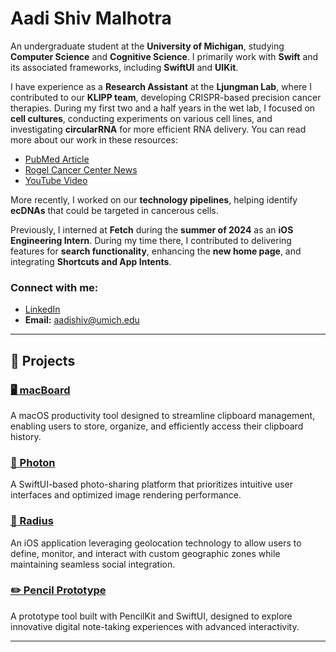 # **Aadi Shiv Malhotra**

An undergraduate student at the **University of Michigan**, studying **Computer Science** and **Cognitive Science**. I primarily work with **Swift** and its associated frameworks, including **SwiftUI** and **UIKit**. 

I have experience as a **Research Assistant** at the **Ljungman Lab**, where I contributed to our **KLIPP team**, developing CRISPR-based precision cancer therapies. During my first two and a half years in the wet lab, I focused on **cell cultures**, conducting experiments on various cell lines, and investigating **circularRNA** for more efficient RNA delivery. You can read more about our work in these resources:
- [PubMed Article](https://pubmed.ncbi.nlm.nih.gov/37214957/)
- [Rogel Cancer Center News](https://www.rogelcancercenter.org/news/archive/aacr-2024-ljungman-speaks-%E2%80%9Cklipp%E2%80%9D-new-technique-targeting-cancer-crispr)
- [YouTube Video](https://www.youtube.com/watch?v=-x82DDlChA4&ab_channel=TheCenterforRNABiomedicine)

More recently, I worked on our **technology pipelines**, helping identify **ecDNAs** that could be targeted in cancerous cells.

Previously, I interned at **Fetch** during the **summer of 2024** as an **iOS Engineering Intern**. During my time there, I contributed to delivering features for **search functionality**, enhancing the **new home page**, and integrating **Shortcuts and App Intents**.

### **Connect with me:**
- [LinkedIn](https://www.linkedin.com/in/aadi-shiv-malhotra/)
- **Email:** [aadishiv@umich.edu](mailto:aadishiv@umich.edu)

---

## 🚀 **Projects**

### [🖥️ macBoard](https://github.com/aadishiv23/macBoard)
A macOS productivity tool designed to streamline clipboard management, enabling users to store, organize, and efficiently access their clipboard history.

### [📸 Photon](https://github.com/aadishiv23/photon)
A SwiftUI-based photo-sharing platform that prioritizes intuitive user interfaces and optimized image rendering performance.

### [📍 Radius](https://github.com/aadishiv23/Radius)
An iOS application leveraging geolocation technology to allow users to define, monitor, and interact with custom geographic zones while maintaining seamless social integration.

### [✏️ Pencil Prototype](https://github.com/aadishiv23/PencilPrototype)
A prototype tool built with PencilKit and SwiftUI, designed to explore innovative digital note-taking experiences with advanced interactivity.

---

